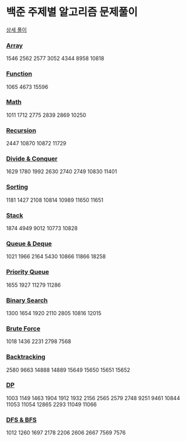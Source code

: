 # 백준 주제별 알고리즘 문제풀이

[상세 풀이](https://velog.io/@jwkim/series/%EB%B0%B1%EC%A4%80-%EC%95%8C%EA%B3%A0%EB%A6%AC%EC%A6%98-%ED%92%80%EC%9D%B4)

### [Array](./Array)
1546 2562 2577 3052 4344 8958 10818

### [Function](./Function)
1065 4673 15596

### [Math](./Math)
1011 1712 2775 2839 2869 10250

### [Recursion](./Recursion)
2447 10870 10872 11729

### [Divide & Conquer](./Divide%20%26%20Conquer)
1629 1780 1992 2630 2740 2749 10830 11401

### [Sorting](./Sorting)
1181 1427 2108 10814 10989 11650 11651

### [Stack](./Stack)
1874 4949 9012 10773 10828

### [Queue & Deque](./Queue%20%26%20Deque)
1021 1966 2164 5430 10866 11866 18258

### [Priority Queue](./Priority%20Queue)
1655 1927 11279 11286

### [Binary Search](./Binary%20Search)
1300 1654 1920 2110 2805 10816 12015

### [Brute Force](./Brute%20Force)
1018 1436 2231 2798 7568

### [Backtracking](./Backtracking/Backtracking.md)
2580 9663 14888 14889 15649 15650 15651 15652

### [DP](./DP/Dynamic%20Programming.md)
1003 1149 1463 1904 1912 1932 2156 2565 2579 2748 9251 9461 10844 11053 11054 12865 2293 11049 11066

### [DFS & BFS](./DFS%20%26%20BFS)
1012 1260 1697 2178 2206 2606 2667 7569 7576 
